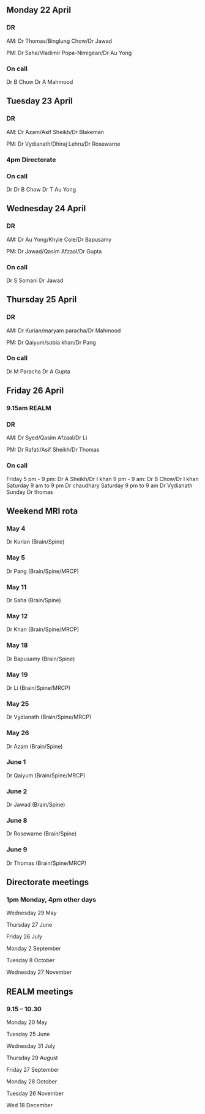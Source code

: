 ## Monday 22 April

### DR 
AM: Dr Thomas/Binglung Chow/Dr Jawad

PM: Dr Saha/Vladimir Popa-Nimigean/Dr Au Yong

### On call
Dr B Chow	Dr A Mahmood


## Tuesday 23 April

### DR 
AM: Dr Azam/Asif Sheikh/Dr Blakeman

PM: Dr Vydianath/Dhiraj Lehru/Dr Rosewarne

### 4pm Directorate

### On call
Dr Dr B Chow	Dr T Au Yong




## Wednesday 24 April

### DR 
AM: Dr Au Yong/Khyle Cole/Dr Bapusamy

PM: Dr Jawad/Qasim Afzaal/Dr Gupta

### On call
Dr S Somani	Dr Jawad 



## Thursday 25 April

### DR 
AM: Dr Kurian/maryam paracha/Dr Mahmood

PM: Dr Qaiyum/sobia khan/Dr Pang

### On call
Dr M Paracha	Dr A Gupta



## Friday 26 April

### 9.15am REALM

### DR 
AM: Dr Syed/Qasim Afzaal/Dr Li

PM: Dr Rafati/Asif Sheikh/Dr Thomas

### On call
Friday 5 pm - 9 pm:	Dr A Sheikh/Dr I khan
9 pm - 9 am:	Dr B Chow/Dr I khan
Saturday 9 am to 9 pm Dr chaudhary
Saturday 9 pm to 9 am Dr Vydianath 
Sunday Dr thomas
## Weekend MRI rota

### May 4 

Dr Kurian	(Brain/Spine)

### May 5

Dr Pang	(Brain/Spine/MRCP)
		
### May 11

Dr Saha (Brain/Spine)

### May 12

Dr Khan	(Brain/Spine/MRCP)
		
### May 18

Dr Bapusamy (Brain/Spine)

### May 19

Dr Li	(Brain/Spine/MRCP)
		
### May 25

Dr Vydianath 	(Brain/Spine/MRCP)

### May 26

Dr Azam	(Brain/Spine)

		
### June 1

Dr Qaiyum	(Brain/Spine/MRCP)

### June 2

Dr Jawad	(Brain/Spine)

### June 8

Dr Rosewarne	(Brain/Spine)

### June 9

Dr Thomas	(Brain/Spine/MRCP)


## Directorate meetings  
### 1pm Monday, 4pm other days


Wednesday 29 May

Thursday 27 June

Friday 26 July

Monday 2 September

Tuesday 8 October

Wednesday 27 November


## REALM meetings
### 9.15 – 10.30


Monday 20 May	

Tuesday 25 June 	

Wednesday 31 July 	

Thursday 29 August	

Friday 27 September

Monday 28 October  

Tuesday 26 November		

Wed 18 December	




